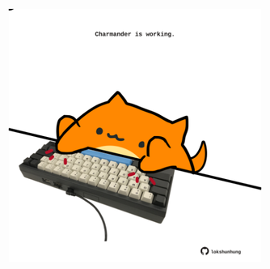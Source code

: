 <!-- built at 12/05/2021, 22:02:17 UTC -->
<p align="center">
  <img width="500" height="500" src="./ReadmeImage.svg">
</p>
